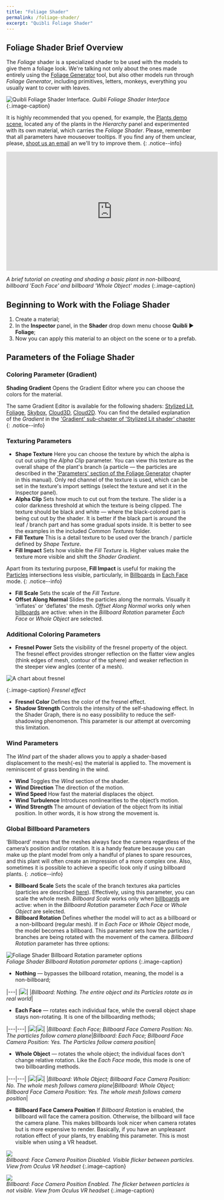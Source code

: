 ```yaml
---
title: "Foliage Shader"
permalink: /foliage-shader/
excerpt: "Quibli Foliage Shader"
---
```



## Foliage Shader Brief Overview

The _Foliage_ shader is a specialized shader to be used with the models to give them a foliage look. We're talking not only about the ones made entirely using the [Foliage Generator](../foliage-generator) tool, but also other models run through _Foliage Generator_, including primitives, letters, monkeys, everything you usually want to cover with leaves.

![Quibli Foliage Shader Interface](../assets/images/manual_images/quibli_foliage_shader_interface.png). 
*Quibli Foliage Shader Interface*  
{:.image-caption}

It is highly recommended that you opened, for example, the [Plants demo scene](../demo-scenes/#plants-scene), located any of the plants in the _Hierarchy_ panel and experimented with its own material, which carries the _Foliage Shader_. Please, remember that all parameters have mouseover tooltips. If you find any of them unclear, please, [shoot us an email](../contact-details) an we'll try to improve them.
{: .notice--info}


<iframe width="560" height="315" src="https://www.youtube.com/embed/MfTuySe2gJY" title="YouTube video player" frameborder="0" allow="accelerometer; autoplay; clipboard-write; encrypted-media; gyroscope; picture-in-picture" allowfullscreen></iframe> 

*A brief tutorial on creating and shading a basic plant in non-billboard, billboard 'Each Face' and billboard 'Whole Object' modes*
{:.image-caption}


## Beginning to Work with the Foliage Shader

  1. Create a material;
  1. In the **Inspector** panel, in the **Shader** drop down menu choose **Quibli** ▶︎ **Foliage**;
  1. Now you can apply this material to an object on the scene or to a prefab.

## Parameters of the Foliage Shader

### Coloring Parameter (Gradient)

**Shading Gradient** Opens the Gradient Editor where you can choose the colors for the material.

The same Gradient Editor is available for the following shaders: [Stylized Lit](../stylized-lit-shader), [Foliage](../foliage-shader), [Skybox](../skybox-shader), [Cloud3D](../cloud3d-shader), [Cloud2D](../cloud2d-shader). You can find the detailed explanation of the _Gradient_ in the ['Gradient' sub-chapter of 'Stylized Lit shader' chapter](../stylized-lit-shader/#gradient)  
{: .notice--info}

### Texturing Parameters

- **Shape Texture** Here you can choose the texture by which the alpha is cut out using the _Alpha Clip_ parameter. You can view this texture as the overall shape of the plant's branch (a particle — the particles are described in the ['Parameters' section of the Foliage Generator](../foliage-generator#parameters-of-the-foliage-generator) chapter in this manual). Only red channel of the texture is used, which can be set in the texture's import settings (select the texture and set it in the Inspector panel).
- **Alpha Clip**  Sets how much to cut out from the texture. The slider is a color darkness threshold at which the texture is being clipped. The texture should be black and white — where the black-colored part is being cut out by the shader. It is better if the black part is around the leaf / branch part and has some gradual spots inside. It is better to see the examples in the included _Common Textures_ folder.
- **Fill Texture** This is a detail texture to be used over the branch / particle defined by _Shape Texture_.
- **Fill Impact** Sets how visible the _Fill Texture_ is. Higher values make the texture more visible and shift the _Shader Gradient_.

Apart from its texturing purpose, **Fill Impact** is useful for making the [Particles](foliage-generator/#generation-parameters) intersections less visible, particularly, in [Billboards](../foliage-generator/#billboard-approach) in [Each Face](..foliage-shader/#global-billboard-parameters) mode.
{: .notice--info}

- **Fill Scale** Sets the scale of the _Fill Texture_.
- **Offset Along Normal** Slides the particles along the normals. Visually it 'inflates' or 'deflates' the mesh. _Offset Along Normal_ works only when [billboards](../foliage-generator/#billboard-approach) are active: when in the _Billboard Rotation_ parameter _Each Face_ or _Whole Object_ are selected.


### Additional Coloring Parameters

- **Fresnel Power** Sets the visibility of the fresnel property of the object. The fresnel effect provides stronger reflection on the flatter view angles (think edges of mesh, contour of the sphere) and weaker reflection in the steeper view angles (center of a mesh).

![A chart about fresnel](../assets/images/manual_images/fresnel_chart.png)

{:.image-caption}
*Fresnel effect*

- **Fresnel Color** Defines the color of the fresnel effect.
- **Shadow Strength** Controls the intensity of the self-shadowing effect. In the Shader Graph, there is no easy possibility to reduce the self-shadowing phenomenon. This parameter is our attempt at overcoming this limitation. 

### Wind Parameters

The _Wind_ part of the shader allows you to apply a shader-based displacement to the mesh(-es) the material is applied to. The movement is reminiscent of grass bending in the wind.

- **Wind** Toggles the _Wind_ section of the shader.
- **Wind Direction** The direction of the motion.
- **Wind Speed** How fast the material displaces the object.
- **Wind Turbulence** Introduces nonlinearities to the object’s motion.
- **Wind Strength** The amount of deviation of the object from its initial position. In other words, it is how strong the movement is.

### Global Billboard Parameters

‘Billboard’ means that the meshes always face the camera regardless of the camera’s position and/or rotation. It is a handy feature because you can make up the plant model from only a handful of planes to spare resources, and this plant will often create an impression of a more complex one. Also, sometimes it is possible to achieve a specific look only if using billboard plants.
{: .notice--info}

- **Billboard Scale** Sets the scale of the branch textures aka particles (particles are described [here](../foliage-generator#parameters-of-the-foliage-generator)). Effectively, using this parameter, you can scale the whole mesh. _Billboard Scale_ works only when [billboards](../foliage-generator/#billboard-approach) are active: when in the _Billboard Rotation_ parameter _Each Face_ or _Whole Object_ are selected.
- **Billboard Rotation** Defines whether the model will to act as a billboard or a non-billboard (regular mesh). If in _Each Face_ or _Whole Object_ mode, the model becomes a billboard. This parameter sets how the particles / branches are being rotated with the movement of the camera. _Billboard Rotation_ parameter has three options:  

![Foliage Shader Billboard Rotation parameter options](../assets/images/manual_images/quibli_foliage_shader_billboard_rotation_options.png)  
*Foliage Shader Billboard Rotation parameter options*
{:.image-caption}

  * **Nothing** — bypasses the billboard rotation, meaning, the model is a non-billboard;  

|---|
|![](../assets/images/manual_images/billboard_nothing.gif)|
|*Billboard: Nothing. The entire object and its Particles rotate as in real world*|

  * **Each Face** — rotates each individual face, while the overall object shape stays non-rotating. It is one of the billboarding methods;  

|---|---|
|![](../assets/images/manual_images/billboard_each_face_bfcp_no.gif)|![](../assets/images/manual_images/billboard_each_face_bfcp_yes.gif)|
|*Billboard: Each Face; Billboard Face Camera Position: No. The particles follow camera plane*|*Billboard: Each Face; Billboard Face Camera Position: Yes. The Particles follow camera position*|

  * **Whole Object** — rotates the whole object; the individual faces don't change relative rotation. Like the _Each Face_ mode, this mode is one of two billboarding methods.  

|---|---|
|![](../assets/images/manual_images/billboard_whole_object_bfcp_no.gif)|![](../assets/images/manual_images/billboard_whole_object_bfcp_yes.gif)|
|*Billboard: Whole Object; Billboard Face Camera Position: No. The whole mesh follows camera plane*|*Billboard: Whole Object; Billboard Face Camera Position: Yes. The whole mesh follows camera position*|

- **Billboard Face Camera Position** If _Billboard Rotation_ is enabled, the billboard will face the camera position. Otherwise, the billboard will face the camera plane. This makes billboards look nicer when camera rotates but is more expensive to render. Basically, if you have an unpleasant rotation effect of your plants, try enabling this parameter. This is most visible when using a VR headset.  

![](../assets/images/manual_images/billboard_face_camera_position_disabled.gif)  
*Billboard: Face Camera Position Disabled. Visible flicker between particles. View from Oculus VR headset*
{:.image-caption}

![](../assets/images/manual_images/billboard_face_camera_position_enabled.gif)  
*Billboard: Face Camera Position Enabled. The flicker between particles is not visible. View from Oculus VR headset*
{:.image-caption}


